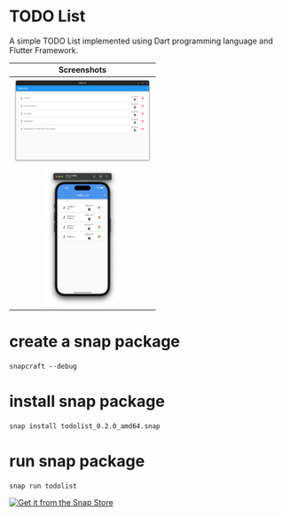 # TODO List

A simple TODO List implemented using Dart programming language and Flutter Framework.

|                  Screenshots                  |
| :-------------------------------------------: |
|  <img src="screenshots/ss.png" width="250"/>  |
| <img src="screenshots/ss2.png" height="250"/> |

# create a snap package

```
snapcraft --debug
```

# install snap package

```
snap install todolist_0.2.0_amd64.snap
```

# run snap package

```
snap run todolist
```

[![Get it from the Snap Store](https://snapcraft.io/static/images/badges/en/snap-store-black.svg)](https://snapcraft.io/todolistapp)
